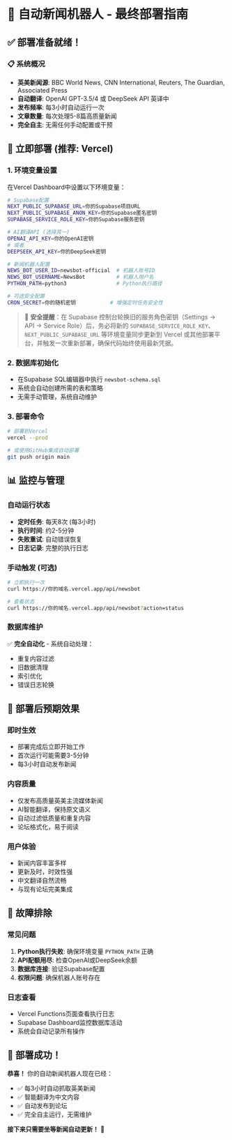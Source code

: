 # 🤖 自动新闻机器人 - 最终部署指南

## ✅ 部署准备就绪！

### 📋 系统概况
- **英美新闻源**: BBC World News, CNN International, Reuters, The Guardian, Associated Press
- **自动翻译**: OpenAI GPT-3.5/4 或 DeepSeek API 英译中
- **发布频率**: 每3小时自动运行一次
- **文章数量**: 每次处理5-8篇高质量新闻
- **完全自主**: 无需任何手动配置或干预

## 🚀 立即部署 (推荐: Vercel)

### 1. 环境变量设置
在Vercel Dashboard中设置以下环境变量：

```bash
# Supabase配置
NEXT_PUBLIC_SUPABASE_URL=你的Supabase项目URL
NEXT_PUBLIC_SUPABASE_ANON_KEY=你的Supabase匿名密钥
SUPABASE_SERVICE_ROLE_KEY=你的Supabase服务密钥

# AI翻译API (选择其一)
OPENAI_API_KEY=你的OpenAI密钥
# 或者
DEEPSEEK_API_KEY=你的DeepSeek密钥

# 新闻机器人配置
NEWS_BOT_USER_ID=newsbot-official  # 机器人账号ID
NEWS_BOT_USERNAME=NewsBot          # 机器人用户名
PYTHON_PATH=python3                # Python执行路径

# 可选安全配置
CRON_SECRET=你的随机密钥           # 增强定时任务安全性
```

> 🔐 **安全提醒**：在 Supabase 控制台轮换旧的服务角色密钥（Settings → API → Service Role）后，务必将新的 `SUPABASE_SERVICE_ROLE_KEY`、`NEXT_PUBLIC_SUPABASE_URL` 等环境变量同步更新到 Vercel 或其他部署平台，并触发一次重新部署，确保代码始终使用最新凭据。

### 2. 数据库初始化
- 在Supabase SQL编辑器中执行 `newsbot-schema.sql`
- 系统会自动创建所需的表和策略
- 无需手动管理，系统自动维护

### 3. 部署命令
```bash
# 部署到Vercel
vercel --prod

# 或使用GitHub集成自动部署
git push origin main
```

## 📊 监控与管理

### 自动运行状态
- **定时任务**: 每天8次 (每3小时)
- **执行时间**: 约2-5分钟
- **失败重试**: 自动错误恢复
- **日志记录**: 完整的执行日志

### 手动触发 (可选)
```bash
# 立即执行一次
curl https://你的域名.vercel.app/api/newsbot

# 查看状态
curl https://你的域名.vercel.app/api/newsbot?action=status
```

### 数据库维护
✅ **完全自动化** - 系统自动处理：
- 重复内容过滤
- 旧数据清理
- 索引优化
- 错误日志轮换

## 🎯 部署后预期效果

### 即时生效
- 部署完成后立即开始工作
- 首次运行可能需要3-5分钟
- 每3小时自动发布新闻

### 内容质量
- 仅发布高质量英美主流媒体新闻
- AI智能翻译，保持原文语义
- 自动过滤低质量和重复内容
- 论坛格式化，易于阅读

### 用户体验
- 新闻内容丰富多样
- 更新及时，时效性强
- 中文翻译自然流畅
- 与现有论坛完美集成

## 🔧 故障排除

### 常见问题
1. **Python执行失败**: 确保环境变量 `PYTHON_PATH` 正确
2. **API配额用尽**: 检查OpenAI或DeepSeek余额
3. **数据库连接**: 验证Supabase配置
4. **权限问题**: 确保机器人账号存在

### 日志查看
- Vercel Functions页面查看执行日志
- Supabase Dashboard监控数据库活动
- 系统会自动记录所有操作

## 🎉 部署成功！

**恭喜！** 你的自动新闻机器人现在已经：
- ✅ 每3小时自动抓取英美新闻
- ✅ 智能翻译为中文内容
- ✅ 自动发布到论坛
- ✅ 完全自主运行，无需维护

**接下来只需要坐等新闻自动更新！** 🚀